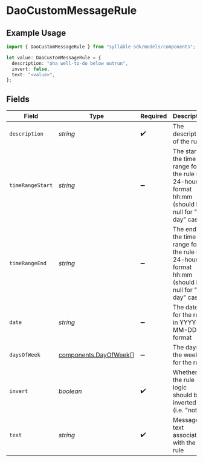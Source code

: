 # DaoCustomMessageRule

## Example Usage

```typescript
import { DaoCustomMessageRule } from "syllable-sdk/models/components";

let value: DaoCustomMessageRule = {
  description: "aha well-to-do below outrun",
  invert: false,
  text: "<value>",
};
```

## Fields

| Field                                                                                                 | Type                                                                                                  | Required                                                                                              | Description                                                                                           |
| ----------------------------------------------------------------------------------------------------- | ----------------------------------------------------------------------------------------------------- | ----------------------------------------------------------------------------------------------------- | ----------------------------------------------------------------------------------------------------- |
| `description`                                                                                         | *string*                                                                                              | :heavy_check_mark:                                                                                    | The description of the rule                                                                           |
| `timeRangeStart`                                                                                      | *string*                                                                                              | :heavy_minus_sign:                                                                                    | The start of the time range for the rule in 24-hour format hh:mm (should be null for "all day" cases) |
| `timeRangeEnd`                                                                                        | *string*                                                                                              | :heavy_minus_sign:                                                                                    | The end of the time range for the rule in 24-hour format hh:mm (should be null for "all day" cases)   |
| `date`                                                                                                | *string*                                                                                              | :heavy_minus_sign:                                                                                    | The date for the rule in YYYY-MM-DD format                                                            |
| `daysOfWeek`                                                                                          | [components.DayOfWeek](../../models/components/dayofweek.md)[]                                        | :heavy_minus_sign:                                                                                    | The days of the week for the rule                                                                     |
| `invert`                                                                                              | *boolean*                                                                                             | :heavy_check_mark:                                                                                    | Whether the rule logic should be inverted (i.e. "not")                                                |
| `text`                                                                                                | *string*                                                                                              | :heavy_check_mark:                                                                                    | Message text associated with the rule                                                                 |